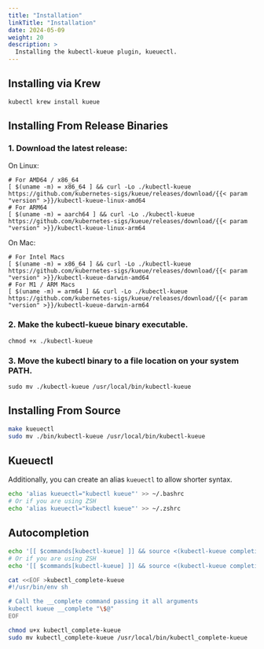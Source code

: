 ```yaml
---
title: "Installation"
linkTitle: "Installation"
date: 2024-05-09
weight: 20
description: >
  Installing the kubectl-kueue plugin, kueuectl.
---
```


## Installing via Krew

```shell
kubectl krew install kueue
```

## Installing From Release Binaries

### 1. Download the latest release:

On Linux:
```shell
# For AMD64 / x86_64
[ $(uname -m) = x86_64 ] && curl -Lo ./kubectl-kueue https://github.com/kubernetes-sigs/kueue/releases/download/{{< param "version" >}}/kubectl-kueue-linux-amd64
# For ARM64
[ $(uname -m) = aarch64 ] && curl -Lo ./kubectl-kueue https://github.com/kubernetes-sigs/kueue/releases/download/{{< param "version" >}}/kubectl-kueue-linux-arm64
```

On Mac:
```shell
# For Intel Macs
[ $(uname -m) = x86_64 ] && curl -Lo ./kubectl-kueue https://github.com/kubernetes-sigs/kueue/releases/download/{{< param "version" >}}/kubectl-kueue-darwin-amd64
# For M1 / ARM Macs
[ $(uname -m) = arm64 ] && curl -Lo ./kubectl-kueue https://github.com/kubernetes-sigs/kueue/releases/download/{{< param "version" >}}/kubectl-kueue-darwin-arm64
```

### 2. Make the kubectl-kueue binary executable.

```shell
chmod +x ./kubectl-kueue
```

### 3. Move the kubectl binary to a file location on your system PATH.

```shell
sudo mv ./kubectl-kueue /usr/local/bin/kubectl-kueue
```

## Installing From Source

```bash
make kueuectl
sudo mv ./bin/kubectl-kueue /usr/local/bin/kubectl-kueue
```

## Kueuectl

Additionally, you can create an alias `kueuectl` to allow shorter syntax.

```bash
echo 'alias kueuectl="kubectl kueue"' >> ~/.bashrc
# Or if you are using ZSH
echo 'alias kueuectl="kubectl kueue"' >> ~/.zshrc
```

## Autocompletion

```bash
echo '[[ $commands[kubectl-kueue] ]] && source <(kubectl-kueue completion bash)' >> ~/.bashrc
# Or if you are using ZSH
echo '[[ $commands[kubectl-kueue] ]] && source <(kubectl-kueue completion zsh)' >> ~/.zshrc

cat <<EOF >kubectl_complete-kueue
#!/usr/bin/env sh

# Call the __complete command passing it all arguments
kubectl kueue __complete "\$@"
EOF

chmod u+x kubectl_complete-kueue
sudo mv kubectl_complete-kueue /usr/local/bin/kubectl_complete-kueue
```